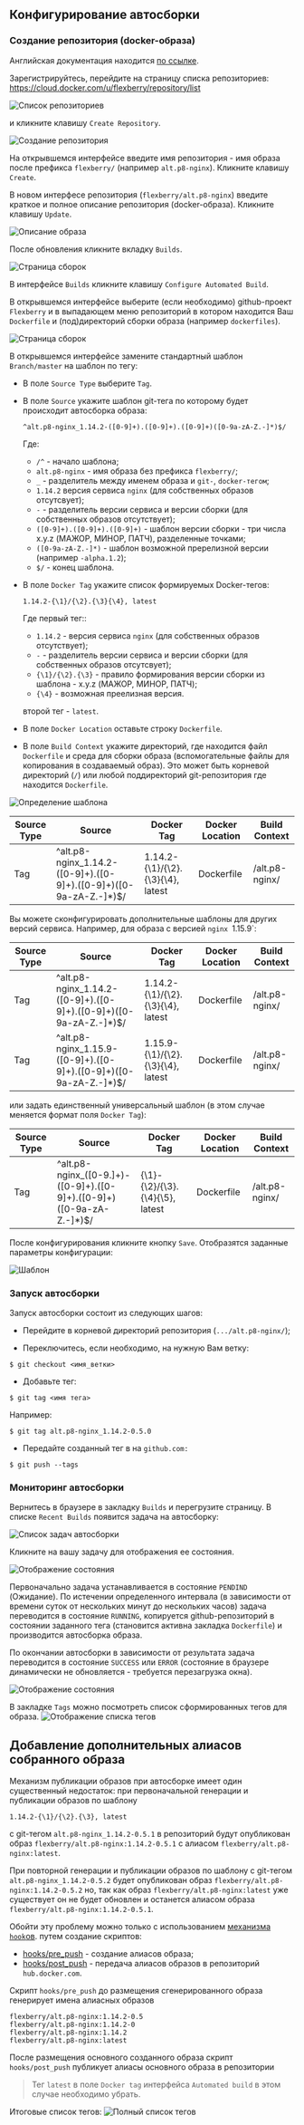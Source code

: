 ## Конфигурирование автосборки

### Создание репозитория (docker-образа)

Английская документация находится [по ссылке](https://docs.docker.com/docker-hub/repos/).

Зарегистрируйтесь, перейдите на страницу списка репозиториев:
https://cloud.docker.com/u/flexberry/repository/list

![Список репозиториев](images/repositorylist.png)

и кликните клавишу `Create Repository`.

![Создание репозитория](images/createRepository.png)

На открывшемся интерфейсе введите имя репозитория - имя образа после префикса `flexberry/` (например `alt.p8-nginx`).
Кликните клавишу `Create`. 

В новом интерфесе репозитория (`flexberry/alt.p8-nginx`) введите краткое и полное описание репозитория (docker-образа).
Кликните клавишу `Update`.

![Описание образа](images/desctiptions.png)

После обновления кликните вкладку `Builds`.

![Страница сборок](images/builds.png)

В интерфейсе `Builds` кликните клавишу `Configure Automated Build`.

В открывшемся интерфейсе выберите (если необходимо) github-проект `Flexberry` и в выпадающем меню репозиторий в котором находится Ваш `Dockerfile` и (под)директорий сборки образа (например `dockerfiles`).

![Страница сборок](images/selectGitHubRepository.png)
 
 В открывшемся интерфейсе замените стандартный шаблон `Branch/master` на шаблон по тегу:
- В поле `Source Type` выберите `Tag`.
- В поле `Source` укажите шаблон git-тега по которому будет происходит автосборка образа:

  ```
  ^alt.p8-nginx_1.14.2-([0-9]+).([0-9]+).([0-9]+)([0-9a-zA-Z.-]*)$/
  ```
  
    Где:
    * `/^` - начало шаблона;
    *  `alt.p8-nginx` - имя образа без префикса `flexberry/`;
    * `_` - разделитель между именем образа и `git-`, `docker-тегом`;
    * `1.14.2` версия сервиса `nginx` (для собственных образов отсутсвует);
    *  `-` - разделитель версии сервиса и версии сборки (для собственных образов отсутствует);
    * `([0-9]+).([0-9]+).([0-9]+)` - шаблон версии сборки - три числа x.y.z (МАЖОР, МИНОР, ПАТЧ), разделенные точками;
    * `([0-9a-zA-Z.-]*)` - шаблон возможной пререлизной версии (например `-alpha.1.2`); 
    * `$/` - конец шаблона.
    
- В поле `Docker Tag` укажите список формируемых Docker-тегов:
  
  ```
  1.14.2-{\1}/{\2}.{\3}{\4}, latest
  ```  
  
  Где первый тег::
  * `1.14.2` - версия сервиса `nginx` (для собственных образов отсутствует);
  * `-` - разделитель версии сервиса и версии сборки (для собственных образов отсутсвует);
  * `{\1}/{\2}.{\3}` - правило формирования версии сборки  из шаблона - x.y.z (МАЖОР, МИНОР, ПАТЧ);
  * `{\4}` - возможная преелизная версия.
  
  второй тег - `latest`.

- В поле `Docker Location` оставьте строку `Dockerfile`.

- В поле `Build Context` укажите директорий, где находится файл `Dockerfile` и среда для сборки образа (вспомогательные файлы для копирования в создаваемый образ).
  Это может быть корневой директорий (`/`) или любой поддиректорий git-репозитория где находится `Dockerfile`.

 
 ![Определение шаблона](images/buildConfigure.png) 
 
 

 Source Type | Source | Docker Tag | Docker Location | Build Context 
-------------|--------|------------|-----------------|---------------
Tag | ^alt.p8-nginx_1.14.2-([0-9]+).([0-9]+).([0-9]+)([0-9a-zA-Z.-]*)$/ | 1.14.2-{\1}/{\2}.{\3}{\4}, latest | Dockerfile | /alt.p8-nginx/


Вы можете сконфигурировать дополнительные шаблоны для других версий сервиса.
Например, для образа с версией `nginx `1.15.9`:

Source Type | Source | Docker Tag | Docker Location | Build Context 
-------------|--------|------------|-----------------|---------------
Tag | ^alt.p8-nginx_1.14.2-([0-9]+).([0-9]+).([0-9]+)([0-9a-zA-Z.-]*)$/ | 1.14.2-{\1}/{\2}.{\3}{\4}, latest | Dockerfile | /alt.p8-nginx/ 
Tag | ^alt.p8-nginx_1.15.9-([0-9]+).([0-9]+).([0-9]+)([0-9a-zA-Z.-]*)$/ | 1.15.9-{\1}/{\2}.{\3}{\4}, latest | Dockerfile | /alt.p8-nginx/

или задать единственный универсальный шаблон (в этом случае меняется формат поля `Docker Tag`):

Source Type | Source | Docker Tag | Docker Location | Build Context 
-------------|--------|------------|-----------------|---------------
Tag | ^alt.p8-nginx_([0-9.]+)-([0-9]+).([0-9]+).([0-9]+)([0-9a-zA-Z.-]*)$/ | {\1}-{\2}/{\3}.{\4}{\5}, latest | Dockerfile | /alt.p8-nginx/ 
 

После конфигурирования кликните кнопку `Save`. Отобразятся заданные параметры конфигурации:

 ![Шаблон](images/buildedConfigure.png) 
 
 
 ### Запуск автосборки
 
 Запуск автосборки состоит из следующих шагов:
 
 
- Перейдите в корневой директорий репозитория (`.../alt.p8-nginx/`);
 
- Переключитесь, если необходимо, на нужную Вам ветку:
   
```
$ git checkout <имя_ветки>
``` 
   
- Добавьте тег:
   
```
$ git tag <имя тега>
```
   
Например:
   
```
$ git tag alt.p8-nginx_1.14.2-0.5.0
```
   
* Передайте созданный тег в на `github.com:`
   
```
$ git push --tags
```

### Мониторинг автосборки 

Вернитесь в браузере в закладку `Builds`  и перегрузите страницу.
В списке `Recent Builds` появится задача на автосборку:

![Список задач автосборки](images/buildsList.png)


Кликните на вашу задачу для отображения ее состояния.

![Отображение состояния](images/pendingState.png)

Первоначально задача устанавливается в состояние `PENDIND` (Ожидание).
По истечении определенного интервала (в зависимости от времени суток от нескольких минут до нескольких часов)
задача переводится в состояние `RUNNING`, копируется github-репозиторий в состоянии заданного тега (становится активна закладка `Dockerfile`) и производится автосборка образа.

По окончании автосборки в зависимости от результата задача переводится в состояние `SUCCESS` или `ERROR`
(состояние в браузере динамически не обновляется - требуется перезагрузка окна).

![Отображение состояния](images/successState.png)

В закладке `Tags` можно посмотреть список сформированных тегов для образа.
![Отображение списка тегов](images/listTags.png)


## Добавление дополнительных алиасов собранного образа

Механизм публикации образов при автосборке имеет один существенный недостаток:
при первоначальной генерации и публикации образов по шаблону
```
1.14.2-{\1}/{\2}.{\3}, latest
```
с git-тегом `alt.p8-nginx_1.14.2-0.5.1` в репозиторий будут опубликован образ
`flexberry/alt.p8-nginx:1.14.2-0.5.1` с алиасом
`flexberry/alt.p8-nginx:latest`.

При повторной  генерации и публикации образов по шаблону
с git-тегом `alt.p8-nginx_1.14.2-0.5.2`
будет опубликован образ `flexberry/alt.p8-nginx:1.14.2-0.5.2`
но, так как образ `flexberry/alt.p8-nginx:latest` уже существует 
он не будет обновлен и останется алиасом образа 
`flexberry/alt.p8-nginx:1.14.2-0.5.1`.

Обойти эту проблему можно только с использованием 
[механизма `hook`ов](https://docs.docker.com/docker-hub/builds/advanced/#custom-build-phase-hooks).
путем создание скриптов: 
- [hooks/pre_push](alt.p8-nginx/hooks/pre_push) - создание алиасов образа;
- [hooks/post_push](alt.p8-nginx/hooks/post_push) - передача алиасов образов в репозиторий `hub.docker.com`.

Скрипт `hooks/pre_push` до размещения сгенерированного образа генерирует имена алиасных образов
```
flexberry/alt.p8-nginx:1.14.2-0.5
flexberry/alt.p8-nginx:1.14.2-0
flexberry/alt.p8-nginx:1.14.2
flexberry/alt.p8-nginx:latest
``` 
После размещения основного созданного образа скрипт `hooks/post_push` 
публикует алиасы основного образа в репозитории 
>Тег `latest` в поле `Docker tag` интерфейса `Automated build` в этом случае необходимо убрать.

Итоговые список тегов:
![Полный список тегов](images/fullListTags.png)


 



